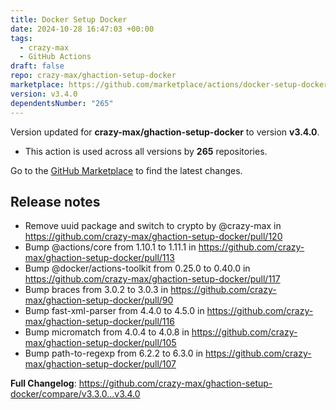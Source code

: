 ```yaml
---
title: Docker Setup Docker
date: 2024-10-28 16:47:03 +00:00
tags:
  - crazy-max
  - GitHub Actions
draft: false
repo: crazy-max/ghaction-setup-docker
marketplace: https://github.com/marketplace/actions/docker-setup-docker
version: v3.4.0
dependentsNumber: "265"
---
```



Version updated for **crazy-max/ghaction-setup-docker** to version **v3.4.0**.
- This action is used across all versions by **265** repositories.

Go to the [GitHub Marketplace](https://github.com/marketplace/actions/docker-setup-docker) to find the latest changes.

## Release notes

* Remove uuid package and switch to crypto by @crazy-max in https://github.com/crazy-max/ghaction-setup-docker/pull/120
* Bump @actions/core from 1.10.1 to 1.11.1 in https://github.com/crazy-max/ghaction-setup-docker/pull/113
* Bump @docker/actions-toolkit from 0.25.0 to 0.40.0 in https://github.com/crazy-max/ghaction-setup-docker/pull/117
* Bump braces from 3.0.2 to 3.0.3 in https://github.com/crazy-max/ghaction-setup-docker/pull/90
* Bump fast-xml-parser from 4.4.0 to 4.5.0 in https://github.com/crazy-max/ghaction-setup-docker/pull/116
* Bump micromatch from 4.0.4 to 4.0.8 in https://github.com/crazy-max/ghaction-setup-docker/pull/105
* Bump path-to-regexp from 6.2.2 to 6.3.0 in https://github.com/crazy-max/ghaction-setup-docker/pull/107

**Full Changelog**: https://github.com/crazy-max/ghaction-setup-docker/compare/v3.3.0...v3.4.0
